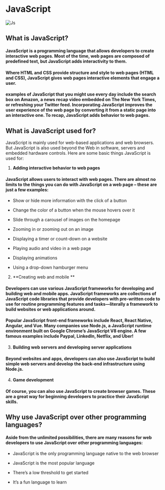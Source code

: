 # JavaScript
![Js](https://www.vitoshacademy.com/wp-content/uploads/2015/04/JS.png)

## What is JavaScript?
#### JavaScript is a programming language that allows developers to create interactive web pages. Most of the time, web pages are composed of predefined text, but JavaScript adds interactivity to them.
#### Where HTML and CSS provide structure and style to web pages (HTML and CSS), JavaScript gives web pages interactive elements that engage a user.
#### examples of JavaScript that you might use every day include the search box on Amazon, a news recap video embedded on The New York Times, or refreshing your Twitter feed. Incorporating JavaScript improves the user experience of the web page by converting it from a static page into an interactive one. To recap, JavaScript adds behavior to web pages.

## What is JavaScript used for?
JavaScript is mainly used for web-based applications and web browsers. But JavaScript is also used beyond the Web in software, servers and embedded hardware controls. Here are some basic things JavaScript is used for:

 

1. **Adding interactive behavior to web pages**

#### JavaScript allows users to interact with web pages. There are almost no limits to the things you can do with JavaScript on a web page – these are just a few examples:

* Show or hide more information with the click of a button

* Change the color of a button when the mouse hovers over it

* Slide through a carousel of images on the homepage

* Zooming in or zooming out on an image

* Displaying a timer or count-down on a website

* Playing audio and video in a web page

* Displaying animations

* Using a drop-down hamburger menu

 

2.  **Creating web and mobile **
#### Developers can use various JavaScript frameworks for developing and building web and mobile apps. JavaScript frameworks are collections of JavaScript code libraries that provide developers with pre-written code to use for routine programming features and tasks—literally a framework to build websites or web applications around. 

#### Popular JavaScript front-end frameworks include React, React Native, Angular, and Vue. Many companies use Node.js, a JavaScript runtime environment built on Google Chrome’s JavaScript V8 engine. A few famous examples include Paypal, LinkedIn, Netflix, and Uber!

 

3.  **Building web servers and developing server applications**

#### Beyond websites and apps, developers can also use JavaScript to build simple web servers and develop the back-end infrastructure using Node.js. 

 
4.  **Game development**

#### Of course, you can also use JavaScript to create browser games. These are a great way for beginning developers to practice their JavaScript skills.

## Why use JavaScript over other programming languages? 

#### Aside from the unlimited possibilities, there are many reasons for web developers to use JavaScript over other programming languages:

* JavaScript is the only programming language native to the web browser

* JavaScript is the most popular language

* There’s a low threshold to get started

* It’s a fun language to learn